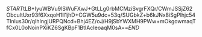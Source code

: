 $START$tLB+IyuWBVu9lSWuFXwJ+GtLLg0rbMCMziSvgrFXQr/CWmJSSjZ62ObcultUxr93f6XxqoH1ll1jhD+CGW5u9dc+53q/SUGbkZ+b6kJNx8iSgPlhjc54TInlus30r/qIhIngjURPQNcd+Bhj4EZ/oJ/H9jSbYWXMH9PWw+mOkgowmaqTfCx0L0oNoinPXiKZ6SgKBpF1BtIAcIeoaqM0sA==$END$